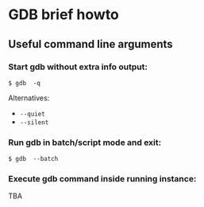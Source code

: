 # GDB brief howto




## Useful command line arguments


### Start gdb without extra info output:
```
$ gdb  -q
```
Alternatives:
  - `--quiet`
  - `--silent`

### Run gdb in batch/script mode and exit:
```
$ gdb  --batch
```

### Execute gdb command inside running instance:


TBA


